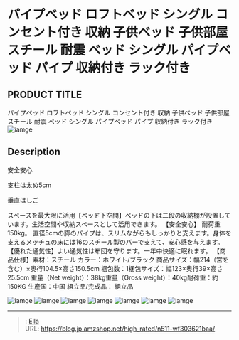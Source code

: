 # パイプベッド ロフトベッド シングル コンセント付き 収納 子供ベッド 子供部屋 スチール 耐震 ベッド シングル パイプベッド パイプ 収納付き ラック付き


## PRODUCT TITLE 

パイプベッド ロフトベッド シングル コンセント付き 収納 子供ベッド 子供部屋 スチール 耐震 ベッド シングル パイプベッド パイプ 収納付き ラック付き![iamge](https://b2bfiles1.gigab2b.cn/image/wkseller/303/20211223_c91209a0bd10000ba3907faefaf44e1b.jpg)

## Description

安全安心

支柱は太め5cm






















垂直はしご

スペースを最大限に活用【ベッド下空間】ベッドの下は二段の収納棚が設置しています。生活空間や収納スペースとして活用できます。
【安全安心】
耐荷重150kg。 直径5cmの脚のパイプは、スリムながらもしっかりと支えます。身体を支えるメッチュの床には16のスチール製のバーで支えて、安心感を与えます。
【優れた通気性】よい通気性は布団を守ります。一年中快適に眠れます。
【商品仕様】素材：スチール カラー：ホワイト/ブラック 商品サイズ：幅214（宮を含む）×奥行104.5×高さ150.5cm 梱包数：1梱包サイズ：幅123×奥行39×高さ25.5cm 重量（Net weight）：38kg重量（Gross weight）：40kg耐荷重：約150KG 生産国：中国 組立品/完成品： 組立品






![iamge](https://b2bfiles1.gigab2b.cn/image/wkseller/303/20211223_05952067004663a124b988730e544b03.jpg)
![iamge](https://b2bfiles1.gigab2b.cn/image/wkseller/303/20211223_b159be124d5387f0314bf6a70212f588.jpg)
![iamge](https://b2bfiles1.gigab2b.cn/image/wkseller/303/20230207_b893ddf226ecf097d8188c367cf7f772.jpg)
![iamge](https://b2bfiles1.gigab2b.cn/image/wkseller/303/20211223_c25947e31e219350ef329b8f56e4c18f.jpg)
![iamge](https://b2bfiles1.gigab2b.cn/image/wkseller/303/20211223_f0112f091cd38d3d92207d9d077414a5.jpg)
![iamge](https://b2bfiles1.gigab2b.cn/image/wkseller/303/20211223_61ee69aca2e2fbf2fd3a812d9cf115a2.jpg)
![iamge](https://b2bfiles1.gigab2b.cn/image/wkseller/303/20211223_2008f66d91176f6a63887beb117be155.jpg)


---

> : [Ella](https://blog.jp.amzshop.net/)  
> URL: https://blog.jp.amzshop.net/high_rated/n511-wf303621baa/  

